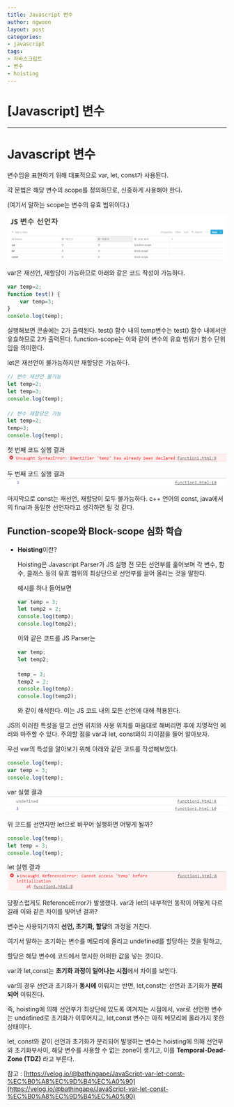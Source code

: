 ```yaml
---
title: Javascript 변수
author: ngwoon
layout: post
categories:
- javascript
tags:
- 자바스크립트
- 변수
- hoisting
---
```


# [Javascript] 변수
- - -

# Javascript 변수

변수임을 표현하기 위해 대표적으로 var, let, const가 사용된다.

각 문법은 해당 변수의 scope를 정의하므로, 신중하게 사용해야 한다.

(여기서 말하는 scope는 변수의 유효 범위이다.)

![JS 변수 선언자](/assets/images/post/Javascript/변수/var_let_const_table.png)

var은 재선언, 재할당이 가능하므로 아래와 같은 코드 작성이 가능하다.

```jsx
var temp=2;
function test() {
    var temp=3;
}
console.log(temp);
```

실행해보면 콘솔에는 2가 출력된다. test() 함수 내의 temp변수는 test() 함수 내에서만 유효하므로 2가 출력된다. function-scope는 이와 같이 변수의 유효 범위가 함수 단위임을 의미한다.

let은 재선언이 불가능하지만 재할당은 가능하다.

```jsx
// 변수 재선언 불가능
let temp=2;
let temp=3;
console.log(temp);

// 변수 재할당은 가능
let temp=2;
temp=3;
console.log(temp);
```

첫 번째 코드 실행 결과
![let_재선언](/assets/images/post/Javascript/변수/let_재선언_실행결과.png)

두 번째 코드 실행 결과
![let_재할당](/assets/images/post/Javascript/변수/let_재할당_실행결과.png)

마지막으로 const는 재선언, 재할당이 모두 불가능하다. c++ 언어의 const, java에서의 final과 동일한 선언자라고 생각하면 될 것 같다.

## Function-scope와 Block-scope 심화 학습

- **Hoisting**이란?

    Hoisting은 Javascript Parser가 JS 실행 전 모든 선언부를 훑어보며 각 변수, 함수, 클래스 등의 유효 범위의 최상단으로 선언부를 끌어 올리는 것을 말한다.

    예시를 하나 들어보면

    ```jsx
    var temp = 3;
    let temp2 = 2;
    console.log(temp);
    console.log(temp2);
    ```

    이와 같은 코드를 JS Parser는

    ```jsx
    var temp;
    let temp2;

    temp = 3;
    temp2 = 2;
    console.log(temp);
    console.log(temp2);
    ```

    와 같이 해석한다. 이는 JS 코드 내의 모든 선언에 대해 적용된다.

JS의 이러한 특성을 믿고 선언 위치와 사용 위치를 마음대로 해버리면 후에 치명적인 에러와 마주할 수 있다. 주의할 점을 var과 let, const와의 차이점을 들어 알아보자.

우선 var의 특성을 알아보기 위해 아래와 같은 코드를 작성해보았다.

```jsx
console.log(temp);
var temp = 3;
console.log(temp);
```

var 실행 결과
![var_hoisting](/assets/images/post/Javascript/변수/var_hoisting_실행결과.png)

위 코드를 선언자만 let으로 바꾸어 실행하면 어떻게 될까?

```jsx
console.log(temp);
let temp = 3;
console.log(temp);
```

let 실행 결과
![let_hoisting](/assets/images/post/Javascript/변수/let_hoisting_실행결과.png)

당황스럽게도 ReferenceError가 발생했다. var과 let의 내부적인 동작이 어떻게 다르길래 이와 같은 차이를 빚어낸 걸까?

변수는 사용되기까지 **선언, 초기화, 할당**의 과정을 거친다.

여기서 말하는 초기화는 변수를 메모리에 올리고 undefined를 할당하는 것을 말하고,

할당은 해당 변수에 코드에서 명시한 어떠한 값을 넣는 것이다.

var과 let,const는 **초기화 과정이 일어나는 시점**에서 차이를 보인다.

var의 경우 선언과 초기화가 **동시에** 이뤄지는 반면, let,const는 선언과 초기화가 **분리되어** 이뤄진다.

즉, hoisting에 의해 선언부가 최상단에 있도록 여겨지는 시점에서, var로 선언한 변수는 undefined로 초기화가 이루어지고, let,const 변수는 아직 메모리에 올라가지 못한 상태이다.

let, const와 같이 선언과 초기화가 분리되어 발생하는 변수는 hoisting에 의해 선언부와 초기화부사이, 해당 변수를 사용할 수 없는 zone이 생기고, 이를 **Temporal-Dead-Zone (TDZ)** 라고 부른다.

참고 : [https://velog.io/@bathingape/JavaScript-var-let-const-%EC%B0%A8%EC%9D%B4%EC%A0%90](https://velog.io/@bathingape/JavaScript-var-let-const-%EC%B0%A8%EC%9D%B4%EC%A0%90)